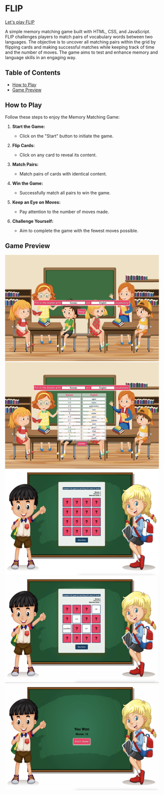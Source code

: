 # FLIP

[Let's play FLIP](https://loafcheck.github.io/FLIP/)

A simple memory matching game built with HTML, CSS, and JavaScript.
FLIP challenges players to match pairs of vocabulary words between two languages. The objective is to uncover all matching pairs within the grid by flipping cards and making successful matches while keeping track of time and the number of moves. The game aims to test and enhance memory and language skills in an engaging way.

## Table of Contents

- [How to Play](#how-to-play)
- [Game Preview](#cGame-Previewg)

## How to Play

Follow these steps to enjoy the Memory Matching Game:

1. **Start the Game:**
   - Click on the "Start" button to initiate the game.

2. **Flip Cards:**
   - Click on any card to reveal its content.

3. **Match Pairs:**
   - Match pairs of cards with identical content.

4. **Win the Game:**
   - Successfully match all pairs to win the game.

5. **Keep an Eye on Moves:**
   - Pay attention to the number of moves made.

6. **Challenge Yourself:**
   - Aim to complete the game with the fewest moves possible.

## Game Preview
![Image1](./assets/flip1.png)
![Image1](./assets/flip2.png)
![Image1](./assets/flip3.png)
![Image1](./assets/flip4.png)
![Image1](./assets/flip5.png)
